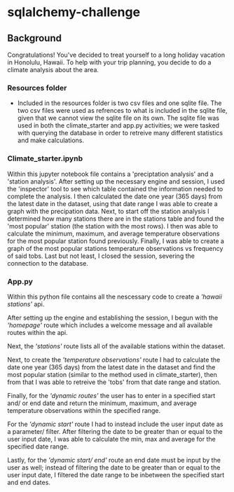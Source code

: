 # sqlalchemy-challenge
## Background
Congratulations! You've decided to treat yourself to a long holiday vacation in Honolulu, Hawaii. To help with your trip planning, you decide to do a climate analysis about the area.

### Resources folder
- Included in the resources folder is two csv files and one sqlite file. The two csv files were used as refrences to what is included in the sqlite file, given that we cannot view the sqlite file on its own.
The sqlite file was used in both the climate_starter and app.py activities; we were tasked with querying the database in order to retreive many different statistics and make calculations.

### Climate_starter.ipynb
Within this jupyter notebook file contains a 'preciptation analysis' and a 'station analysis'.
After setting up the necessary engine and session, I used the 'inspector' tool to see which table contained the information needed to complete the analysis. I then calculated the date one year (365 days) from the latest date in the dataset, using that date range I was able to create a graph with the precipation data. Next, to start off the station analysis I determined how many stations there are in the stations table and found the 'most popular' station (the station with the most rows). I then was able to calculate the minimum, maximum, and average temperature observations for the most popular station found previously. Finally, I was able to create a graph of the most popular stations temperature observations vs frequency of said tobs. Last but not least, I closed the session, severing the connection to the database.

### App.py
Within this python file contains all the nescessary code to create a _'hawaii stations'_ api. 

After setting up the engine and establishing the session, I begun with the _'homepage'_ route which includes a welcome message and all available routes within the api. 

Next, the _'stations'_ route lists all of the available stations within the dataset. 

Next, to create the _'temperature observations'_ route I had to calculate the date one year (365 days) from the latest date in the dataset and find the most popular station (similar to the method used in climate_starter), then from that I was able to retreive the 'tobs' from that date range and station. 

Finally, for the _'dynamic routes'_ the user has to enter in a specified start and/ or end date and return the minimum, maximum, and average temperature observations within the specified range. 

For the _'dynamic start'_ route I had to instead include the user input date as a parameter/ filter. After filtering the date to be greater than or equal to the user input date, I was able to calculate the min, max and average for the specified date range. 

Lastly, for the _'dynamic start/ end'_ route an end date must be input by the user as well; instead of filtering the date to be greater than or equal to the user input date, I filtered the date range to be inbetween the specified start and end dates. 

